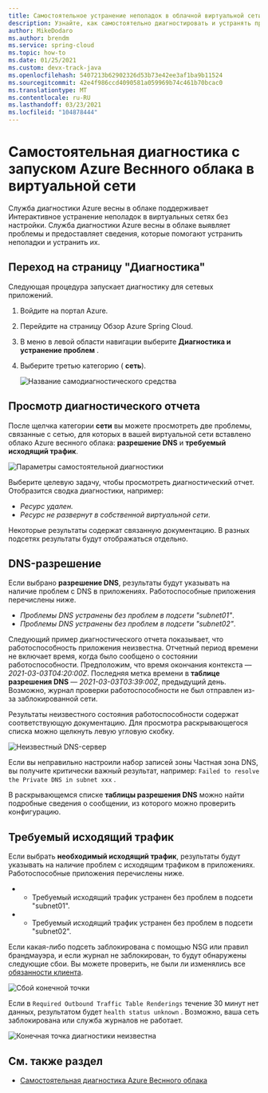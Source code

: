 ```yaml
---
title: Самостоятельное устранение неполадок в облачной виртуальной сети Azure
description: Узнайте, как самостоятельно диагностировать и устранять проблемы в Azure Веснного облака, работающего в виртуальной сети.
author: MikeDodaro
ms.author: brendm
ms.service: spring-cloud
ms.topic: how-to
ms.date: 01/25/2021
ms.custom: devx-track-java
ms.openlocfilehash: 5407213b62902326d53b73e42ee3af1ba9b11524
ms.sourcegitcommit: 42e4f986ccd4090581a059969b74c461b70bcac0
ms.translationtype: MT
ms.contentlocale: ru-RU
ms.lasthandoff: 03/23/2021
ms.locfileid: "104878444"
---
```

# <a name="self-diagnose-running-azure-spring-cloud-in-vnet"></a>Самостоятельная диагностика с запуском Azure Веснного облака в виртуальной сети
Служба диагностики Azure весны в облаке поддерживает Интерактивное устранение неполадок в виртуальных сетях без настройки. Служба диагностики Azure весны в облаке выявляет проблемы и предоставляет сведения, которые помогают устранить неполадки и устранить их.

## <a name="navigate-to-the-diagnostics-page"></a>Переход на страницу "Диагностика"
Следующая процедура запускает диагностику для сетевых приложений.
1. Войдите на портал Azure.
1. Перейдите на страницу Обзор Azure Spring Cloud.
1. В меню в левой области навигации выберите **Диагностика и устранение проблем** .
1. Выберите третью категорию ( **сеть**).

   ![Название самодиагностического средства](media/spring-cloud-self-diagnose-vnet/self-diagostic-title.png)

## <a name="view-a-diagnostic-report"></a>Просмотр диагностического отчета
После щелчка категории **сети** вы можете просмотреть две проблемы, связанные с сетью, для которых в вашей виртуальной сети вставлено облако Azure веснного облака: **разрешение DNS** и **требуемый исходящий трафик**.

   ![Параметры самостоятельной диагностики](media/spring-cloud-self-diagnose-vnet/self-diagostic-dns-req-outbound-options.png)

Выберите целевую задачу, чтобы просмотреть диагностический отчет. Отобразится сводка диагностики, например: 

* *Ресурс удален.*
* *Ресурс не развернут в собственной виртуальной сети*.

Некоторые результаты содержат связанную документацию. В разных подсетях результаты будут отображаться отдельно.

## <a name="dns-resolution"></a>DNS-разрешение 
Если выбрано **разрешение DNS**, результаты будут указывать на наличие проблем с DNS в приложениях.  Работоспособные приложения перечислены ниже.

* *Проблемы DNS устранены без проблем в подсети "subnet01"*.
* *Проблемы DNS устранены без проблем в подсети "subnet02"*.

Следующий пример диагностического отчета показывает, что работоспособность приложения неизвестна. Отчетный период времени не включает время, когда было сообщено о состоянии работоспособности.  Предположим, что время окончания контекста — *2021-03-03T04:20:00Z*. Последняя метка времени в **таблице разрешения DNS** — *2021-03-03T03:39:00Z*, предыдущий день. Возможно, журнал проверки работоспособности не был отправлен из-за заблокированной сети. 

Результаты неизвестного состояния работоспособности содержат соответствующую документацию.  Для просмотра раскрывающегося списка можно щелкнуть левую угловую скобку.

   ![Неизвестный DNS-сервер](media/spring-cloud-self-diagnose-vnet/self-diagostic-dns-unknown.png)

Если вы неправильно настроили набор записей зоны Частная зона DNS, вы получите критически важный результат, например: `Failed to resolve the Private DNS in subnet xxx` . 

В раскрывающемся списке **таблицы разрешения DNS** можно найти подробные сведения о сообщении, из которого можно проверить конфигурацию.

## <a name="required-outbound-traffic"></a>Требуемый исходящий трафик 

Если выбрать **необходимый исходящий трафик**, результаты будут указывать на наличие проблем с исходящим трафиком в приложениях.  Работоспособные приложения перечислены ниже.

* * Требуемый исходящий трафик устранен без проблем в подсети "subnet01".
* * Требуемый исходящий трафик устранен без проблем в подсети "subnet02".

Если какая-либо подсеть заблокирована с помощью NSG или правил брандмауэра, и если журнал не заблокирован, то будут обнаружены следующие сбои. Вы можете проверить, не были ли изменялись все [обязанности клиента](spring-cloud-vnet-customer-responsibilities.md).
    
   ![Сбой конечной точки](media/spring-cloud-self-diagnose-vnet/self-diagostic-endpoint-failed.png)

Если в `Required Outbound Traffic Table Renderings` течение 30 минут нет данных, результатом будет `health status unknown` . Возможно, ваша сеть заблокирована или служба журналов не работает.

   ![Конечная точка диагностики неизвестна](media/spring-cloud-self-diagnose-vnet/self-diagostic-endpoint-unknown.png)

## <a name="see-also"></a>См. также раздел
* [Самостоятельная диагностика Azure Веснного облака](spring-cloud-howto-self-diagnose-solve.md)